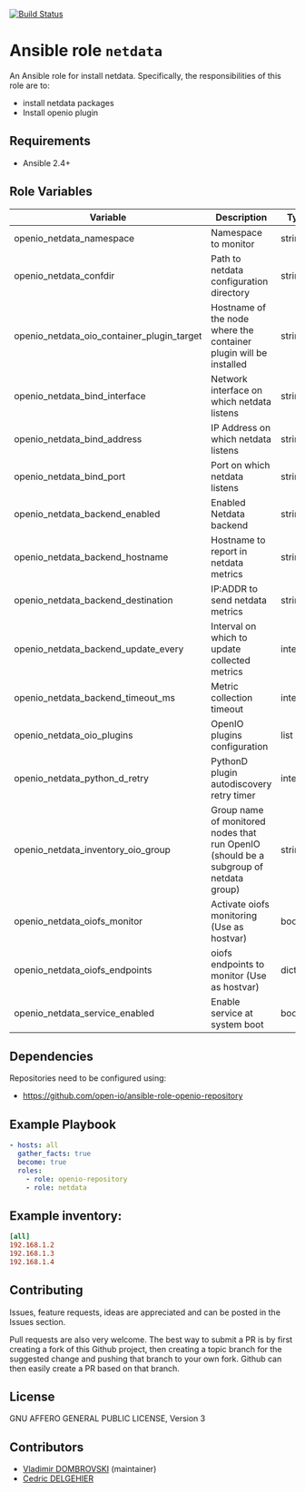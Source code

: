 [![Build Status](https://travis-ci.org/open-io/ansible-role-openio-netdata.svg?branch=master)](https://travis-ci.org/open-io/ansible-role-openio-netdata)
# Ansible role `netdata`

An Ansible role for install netdata. Specifically, the responsibilities of this role are to:

- install netdata packages
- Install openio plugin

## Requirements

- Ansible 2.4+

## Role Variables

| Variable                                   | Description                                                                           | Type    |
| ------------------------------------------ | ------------------------------------------------------------------------------------- | ------- |
| openio_netdata_namespace                   | Namespace to monitor                                                                  | string  |
| openio_netdata_confdir                     | Path to netdata configuration directory                                               | string  |
| openio_netdata_oio_container_plugin_target | Hostname of the node where the container plugin will be installed                     | string  |
| openio_netdata_bind_interface              | Network interface on which netdata listens                                            | string  |
| openio_netdata_bind_address                | IP Address on which netdata listens                                                   | string  |
| openio_netdata_bind_port                   | Port on which netdata listens                                                         | string  |
| openio_netdata_backend_enabled             | Enabled Netdata backend                                                               | string  |
| openio_netdata_backend_hostname            | Hostname to report in netdata metrics                                                 | string  |
| openio_netdata_backend_destination         | IP:ADDR to send netdata metrics                                                       | string  |
| openio_netdata_backend_update_every        | Interval on which to update collected metrics                                         | integer |
| openio_netdata_backend_timeout_ms          | Metric collection timeout                                                             | integer |
| openio_netdata_oio_plugins                 | OpenIO plugins configuration                                                          | list    |
| openio_netdata_python_d_retry              | PythonD plugin autodiscovery retry timer                                              | integer |
| openio_netdata_inventory_oio_group         | Group name of monitored nodes that run OpenIO (should be a subgroup of netdata group) | string  |
| openio_netdata_oiofs_monitor               | Activate oiofs monitoring (Use as hostvar)                                            | boolean |
| openio_netdata_oiofs_endpoints             | oiofs endpoints to monitor (Use as hostvar)                                           | dict    |
| openio_netdata_service_enabled             | Enable service at system boot                                                         | boolean |


## Dependencies

Repositories need to be configured using:
- https://github.com/open-io/ansible-role-openio-repository

## Example Playbook

```yaml
- hosts: all
  gather_facts: true
  become: true
  roles:
    - role: openio-repository
    - role: netdata
```

## Example inventory:
```ini
[all]
192.168.1.2
192.168.1.3
192.168.1.4
```

## Contributing

Issues, feature requests, ideas are appreciated and can be posted in the Issues section.

Pull requests are also very welcome.
The best way to submit a PR is by first creating a fork of this Github project, then creating a topic branch for the suggested change and pushing that branch to your own fork.
Github can then easily create a PR based on that branch.

## License

GNU AFFERO GENERAL PUBLIC LICENSE, Version 3

## Contributors
- [Vladimir DOMBROVSKI](https://github.com/vdombrovski) (maintainer)
- [Cedric DELGEHIER](https://github.com/cdelgehier)
